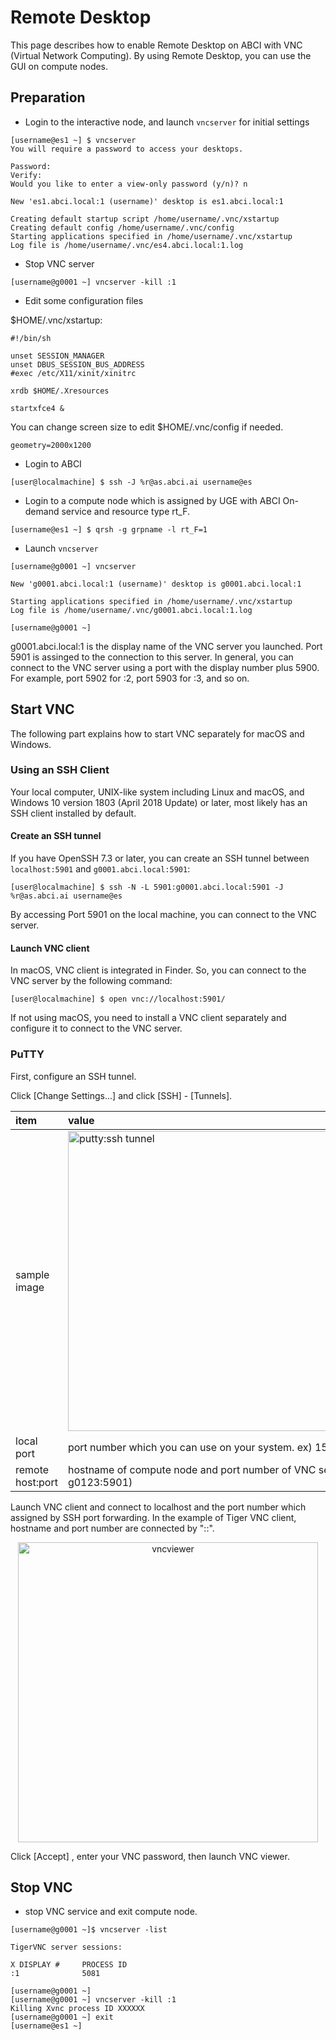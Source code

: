 # Remote Desktop

This page describes how to enable Remote Desktop on ABCI with VNC (Virtual Network Computing). By using Remote Desktop, you can use the GUI on compute nodes.

## Preparation

* Login to the interactive node, and launch ``vncserver`` for initial settings 

```
[username@es1 ~] $ vncserver
You will require a password to access your desktops.

Password:
Verify:
Would you like to enter a view-only password (y/n)? n

New 'es1.abci.local:1 (username)' desktop is es1.abci.local:1

Creating default startup script /home/username/.vnc/xstartup
Creating default config /home/username/.vnc/config
Starting applications specified in /home/username/.vnc/xstartup
Log file is /home/username/.vnc/es4.abci.local:1.log
```

* Stop VNC server

```
[username@g0001 ~] vncserver -kill :1
```

* Edit some configuration files

$HOME/.vnc/xstartup:

```
#!/bin/sh

unset SESSION_MANAGER
unset DBUS_SESSION_BUS_ADDRESS
#exec /etc/X11/xinit/xinitrc

xrdb $HOME/.Xresources

startxfce4 &
```

You can change screen size to edit $HOME/.vnc/config if needed.

```
geometry=2000x1200
```

* Login to ABCI

```
[user@localmachine] $ ssh -J %r@as.abci.ai username@es
```

* Login to a compute node which is assigned by UGE with ABCI On-demand service and resource type rt_F.

```
[username@es1 ~] $ qrsh -g grpname -l rt_F=1
```

* Launch ``vncserver``

```
[username@g0001 ~] vncserver

New 'g0001.abci.local:1 (username)' desktop is g0001.abci.local:1

Starting applications specified in /home/username/.vnc/xstartup
Log file is /home/username/.vnc/g0001.abci.local:1.log

[username@g0001 ~]
```

g0001.abci.local:1 is the display name of the VNC server you launched. Port 5901 is assinged to the connection to this server.
In general, you can connect to the VNC server using a port with the display number plus 5900. For example, port 5902 for :2, port 5903 for :3, and so on.

## Start VNC

The following part explains how to start VNC separately for macOS and Windows.

### Using an SSH Client

Your local computer, UNIX-like system including Linux and macOS, and Windows 10 version 1803 (April 2018 Update) or later, most likely has an SSH client installed by default.

#### Create an SSH tunnel

If you have OpenSSH 7.3 or later, you can create an SSH tunnel between ``localhost:5901`` and  ``g0001.abci.local:5901``:

```
[user@localmachine] $ ssh -N -L 5901:g0001.abci.local:5901 -J %r@as.abci.ai username@es
```

By accessing Port 5901 on the local machine, you can connect to the VNC server.

#### Launch VNC client

In macOS, VNC client is integrated in Finder. So, you can connect to the VNC server by the following command:

```
[user@localmachine] $ open vnc://localhost:5901/
```

If not using macOS, you need to install a VNC client separately and configure it to connect to the VNC server.

### PuTTY

First, configure an SSH tunnel.

Click [Change Settings...] and click [SSH] - [Tunnels].

| item | value |
|:--|:--|
| sample image | <img src="/img/apdx2_vnc_portfw_putty_01.png"  width="480" title="putty:ssh tunnel" > |
| local port | port number which you can use on your system. ex) 15901 |
| remote host:port | hostname of compute node and port number of VNC server ex) g0123:5901) |

Launch VNC client and connect to localhost and the port number which assigned by SSH port forwarding.
In the example of Tiger VNC client, hostname and port number are connected by "::".

<div align="center">
<img src="/img/apdx2_vnc_viewer_01.png" width="480" title="vncviewer"><br>
</div>

Click [Accept] , enter your VNC password, then launch VNC viewer.

## Stop VNC

* stop VNC service and exit compute node.

```
[username@g0001 ~]$ vncserver -list

TigerVNC server sessions:

X DISPLAY #     PROCESS ID
:1              5081

[username@g0001 ~] 
[username@g0001 ~] vncserver -kill :1
Killing Xvnc process ID XXXXXX
[username@g0001 ~] exit
[username@es1 ~]
```
